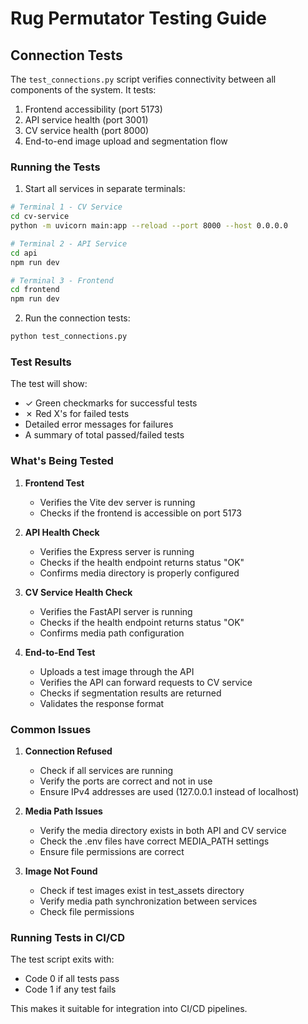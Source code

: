 # Rug Permutator Testing Guide

## Connection Tests

The `test_connections.py` script verifies connectivity between all components of the system. It tests:

1. Frontend accessibility (port 5173)
2. API service health (port 3001)
3. CV service health (port 8000)
4. End-to-end image upload and segmentation flow

### Running the Tests

1. Start all services in separate terminals:

```bash
# Terminal 1 - CV Service
cd cv-service
python -m uvicorn main:app --reload --port 8000 --host 0.0.0.0

# Terminal 2 - API Service
cd api
npm run dev

# Terminal 3 - Frontend
cd frontend
npm run dev
```

2. Run the connection tests:

```bash
python test_connections.py
```

### Test Results

The test will show:
- ✓ Green checkmarks for successful tests
- ✗ Red X's for failed tests
- Detailed error messages for failures
- A summary of total passed/failed tests

### What's Being Tested

1. **Frontend Test**
   - Verifies the Vite dev server is running
   - Checks if the frontend is accessible on port 5173

2. **API Health Check**
   - Verifies the Express server is running
   - Checks if the health endpoint returns status "OK"
   - Confirms media directory is properly configured

3. **CV Service Health Check**
   - Verifies the FastAPI server is running
   - Checks if the health endpoint returns status "OK"
   - Confirms media path configuration

4. **End-to-End Test**
   - Uploads a test image through the API
   - Verifies the API can forward requests to CV service
   - Checks if segmentation results are returned
   - Validates the response format

### Common Issues

1. **Connection Refused**
   - Check if all services are running
   - Verify the ports are correct and not in use
   - Ensure IPv4 addresses are used (127.0.0.1 instead of localhost)

2. **Media Path Issues**
   - Verify the media directory exists in both API and CV service
   - Check the .env files have correct MEDIA_PATH settings
   - Ensure file permissions are correct

3. **Image Not Found**
   - Check if test images exist in test_assets directory
   - Verify media path synchronization between services
   - Check file permissions

### Running Tests in CI/CD

The test script exits with:
- Code 0 if all tests pass
- Code 1 if any test fails

This makes it suitable for integration into CI/CD pipelines. 